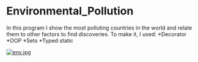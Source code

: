 # Environmental_Pollution
In this program I show the most polluting countries in the world and relate them to other factors to find discoveries.
To make it, I used:
*Decorator
*OOP
*Sets
*Typed static


[![env.jpg](https://i.postimg.cc/prbxJrYW/env.jpg)](https://postimg.cc/MMDhWWFN)
